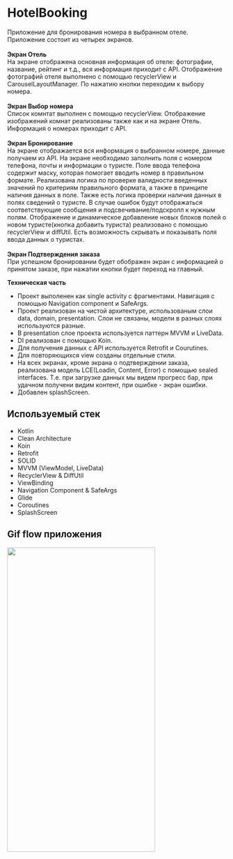 # HotelBooking

Приложение для бронирования номера в выбранном отеле.
Приложение состоит из четырех экранов.<br>
<br>**Экран Отель**
<br>На экране отображена основная информация об отеле: фотографии, название, рейтинг и т.д., вся информация приходит с API. Отображение фотографий отеля выполнено с помощью recyclerView и CarouselLayoutManager.
По нажатию кнопки переходим к выбору номера.<br>
<br>**Экран Выбор номера**
<br>Список комнтат выполнен с помощью recyclerView. Отображение изображений комнат реализованы также как и на экране Отель. Информация о номерах приходит с API.<br>
<br>**Экран Бронирование**
<br>На экране отображается вся информация о выбранном номере, данные получаем из API. На экране необходимо заполнить поля с номером телефона, почты и информации о туристе.
Поле ввода телефона содержит маску, которая помогает вводить номер в правильном формате. Реализована логика по проверке валидности введенных значений по критериям правильного формата, а также в принципе
наличия данных в поле. Также есть логика проверки наличия данных в полях сведений о туристе. В случае ошибок будут отображаться соответствующие сообщения и подсвечивание/подскролл к нужным полям.
Отображение и динамическое добавление новых блоков полей о новом туристе(кнопка добавить туриста) реализовано с помощью recyclerView и diffUtil. Есть возможность скрывать и показывать поля ввода данных о туристах.<br>
<br>**Экран Подтверждения заказа**
<br>При успешном бронировании будет обображен экран с информацией о принятом заказе, при нажатии кнопки будет переход на главный.<br>

**Техническая часть**
+ Проект выполенен как single activity с фрагментами. Навигация с помощью Navigation component и SafeArgs.
+ Проект реализован на чистой архитектуре, использованым слои data, domain, presentation. Слои не связаны, модели в разных слоях используются разные.
+ В presentation слое проекта используется паттерн MVVM и LiveData.
+ DI реализован с помощью Koin.
+ Для получения данных с API используется Retrofit и Courutines.
+ Для повторяющихся view созданы отдельные стили.
+ На всех экранах, кроме экрана о подтверждении заказа, реализована модель LCE(Loadin, Content, Error) с помощью sealed interfaces. Т.е. при загрузке данных мы видем прогресс бар, при удачном получени видим контент, при ошибке - экран ошибки.
+ Добавлен splashScreen.

## Используемый стек

+ Kotlin
+ Clean Architecture
+ Koin
+ Retrofit
+ SOLID
+ MVVM (ViewModel, LiveData)  
+ RecyclerView & DiffUtil  
+ ViewBinding  
+ Navigation Component & SafeArgs 
+ Glide
+ Coroutines
+ SplashScreen
  

## Gif flow приложения

<img src="https://github.com/alexxk2/HotelBooking/blob/dev/app/src/main/res/drawable/flow.gif" width="340" height="699" />  <br>


